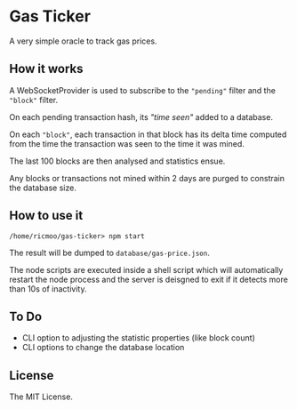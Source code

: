 Gas Ticker
==========

A very simple oracle to track gas prices.

How it works
------------

A WebSocketProvider is used to subscribe to the `"pending"` filter
and the `"block"` filter.

On each pending transaction hash, its *"time seen"* added to a database.

On each `"block"`, each transaction in that block has its delta time
computed from the time the transaction was seen to the time it was mined.

The last 100 blocks are then analysed and statistics ensue.

Any blocks or transactions not mined within 2 days are purged to constrain
the database size.

How to use it
-------------

```
/home/ricmoo/gas-ticker> npm start
```

The result will be dumped to `database/gas-price.json`.

The node scripts are executed inside a shell script which will
automatically restart the node process and the server is deisgned
to exit if it detects more than 10s of inactivity.


To Do
-----

- CLI option to adjusting the statistic properties (like block count)
- CLI options to change the database location


License
-------

The MIT License.
